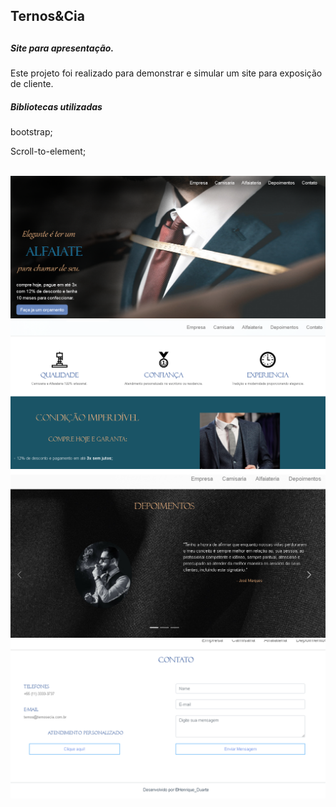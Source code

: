 <h2>Ternos&Cia<h2>

<h5>Site para apresentação.</h5>
<p>Este projeto foi realizado para demonstrar e simular um site para exposição de cliente.</p>

<h5>Bibliotecas utilizadas</h5>

<p>bootstrap;</p>
<p>Scroll-to-element;</p>

<br>

<img src="./git_img/img-top.png">

<br>

<img src="./git_img/img_center.png">

<br>

<img src="./git_img/img_dep.png">

<br>

<img src="./git_img/img_end.png"> 
